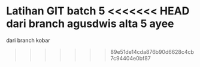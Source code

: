 Latihan GIT batch 5
<<<<<<< HEAD
dari branch agusdwis
alta 5 ayee
=======
dari branch kobar
>>>>>>> 89e51de14cda876b90d6628c4cb7c94404e0bf87
